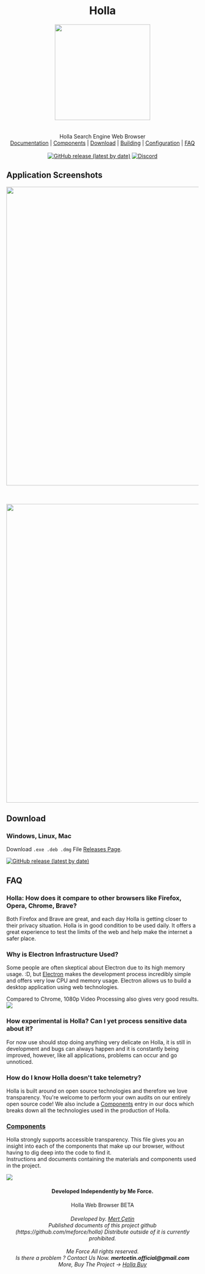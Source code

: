 <h1 align="center">Holla</h1>
<p align="center">
<img src="https://raw.githubusercontent.com/meforce/holla/main/image/holla.png" style="display: block;margin-left: auto;margin-right: auto;" data-canonical-src="https://raw.githubusercontent.com/meforce/yaani/main/assets/image/yaani-logo-min.png" width="250" height="250" align="center"/><br><br>
Holla Search Engine Web Browser<br>
<a target="_blank" href="https://github.com/meforce/holla/wiki">Documentation</a> |
<a target="_blank" href="https://github.com/meforce/holla/wiki/Components">Components</a> |  
<a target="_blank" href="https://github.com/meforce/holla/wiki/Download">Download</a> |
<a target="_blank" href="https://github.com/meforce/holla/wiki/Building">Building</a> | 
<a target="_blank" href="https://github.com/meforce/holla/wiki/Configuration">Configuration</a> | 
<a target="_blank" href="https://github.com/meforce/holla/wiki/faq">FAQ</a>
<br><br> 
<!--<img alt="GitHub Workflow Status" src="https://img.shields.io/github/workflow/status/meforce/yaani/build?style=for-the-badge">-->
<a href="https://github.com/meforce/holla/releases/latest">
<img alt="GitHub release (latest by date)" src="https://img.shields.io/github/v/release/meforce/holla?color=tuquoise&label=Latest&logo=github&logoColor=white&style=for-the-badge"></a>
<a href="https://discord.gg/dmWPGE4JFM"><img alt="Discord" src="https://img.shields.io/discord/876934826186395658?color=%237289DA&label=discord&logo=Discord&logoColor=white&style=for-the-badge"></a>
</p>

## Application Screenshots

<img width="780" src="https://raw.githubusercontent.com/meforce/holla/main/image/hollanewbanner-min.png"/>

<br><br>
<img width="780" src="https://raw.githubusercontent.com/meforce/holla/main/image/holla-17.jpg"/>

## Download

### Windows, Linux, Mac

Download `.exe .deb .dmg` File [Releases Page](https://github.com/meforce/holla/releases/latest).<br>

<a href="https://meforce.github.io/holla/#download"> 
<img alt="GitHub release (latest by date)" src="https://img.shields.io/github/v/release/meforce/holla?color=blue&label=CLICK-DOWNLOAD-PAGE&logo=git&logoColor=white&style=for-the-badge"></a>

<br>

## FAQ

### Holla: How does it compare to other browsers like Firefox, Opera, Chrome, Brave?
Both Firefox and Brave are great, and each day Holla is getting closer to their privacy situation. Holla is in good condition to be used daily. It offers a great experience to test the limits of the web and help make the internet a safer place.

### Why is Electron Infrastructure Used?
Some people are often skeptical about Electron due to its high memory usage. :D, but [Electron](https://www.electronjs.org/) makes the development process incredibly simple and offers very low CPU and memory usage. Electron allows us to build a desktop application using web technologies.

Compared to Chrome, 1080p Video Processing also gives very good results.<br> 
<img src="https://raw.githubusercontent.com/meforce/holla/main/image/karsilastirma.jpg"/>


### How experimental is Holla? Can I yet process sensitive data about it?
For now use should stop doing anything very delicate on Holla, it is still in development and bugs can always happen and it is constantly being improved,
however, like all applications, problems can occur and go unnoticed.

### How do I know Holla doesn't take telemetry?
Holla is built around on open source technologies and therefore we love transparency. You're welcome to perform your own audits on our entirely open source code! We also include a [Components](https://github.com/meforce/holla/wiki/Components) entry in our docs which breaks down all the technologies used in the production of Holla.

### [Components](https://github.com/meforce/holla/wiki/Components)
Holla strongly supports accessible transparency. This file gives you an insight into each of the components that make up our browser, without having to dig deep into the code to find it.<br>
Instructions and documents containing the materials and components used in the project.

<a href="https://www.electronjs.org/apps">
<img src="https://raw.githubusercontent.com/meforce/holla/main/image/moreapps.jpg"/>
</a>
<br>

<h4 align="center">Developed Independently by Me Force.</h4>
<div align="center"> Holla Web Browser BETA</div>
<h6 align="center">
Developed by. <a href="https://www.instagram.com/mertcetin.real">Mert Çetin</a> <br>
Published documents of this project github (https://github.com/meforce/holla) Distribute outside of it is currently prohibited.<br><br>
Me Force All rights reserved.<br>
Is there a problem ? Contact Us Now. <b>mertcetin.official@gmail.com</b><br>
More, Buy The Project -> <a href="https://codecanyon.net/item/holla-browser-desktop-application/31818102">Holla Buy</a>
</h6>

